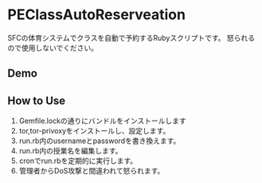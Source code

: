 # PEClassAutoReserveation
SFCの体育システムでクラスを自動で予約するRubyスクリプトです。
怒られるので使用しないでください。
## Demo

## How to Use
 1. Gemfile.lockの通りにバンドルをインストールします
 2. tor,tor-privoxyをインストールし、設定します。
 2. run.rb内のusernameとpasswordを書き換えます。
 3. run.rb内の授業名を編集します。
 4. cronでrun.rbを定期的に実行します。
 5. 管理者からDoS攻撃と間違われて怒られます。
